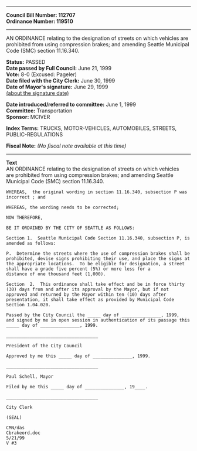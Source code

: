 * * * * *  
  
**Council Bill Number: [](#h0)[](#h2)112707**   
**Ordinance Number: 119510**  
  
* * * * *  
  
AN ORDINANCE relating to the designation of streets on which vehicles are prohibited from using compression brakes; and amending Seattle Municipal Code (SMC) section 11.16.340.  
  
**Status:** PASSED   
**Date passed by Full Council:** June 21, 1999   
**Vote:** 8-0 (Excused: Pageler)   
**Date filed with the City Clerk:** June 30, 1999   
**Date of Mayor's signature:** June 29, 1999   
[(about the signature date)](/~public/approvaldate.htm)   
  
  
**Date introduced/referred to committee:** June 1, 1999   
**Committee:** Transportation   
**Sponsor:** MCIVER   
  
**Index Terms:** TRUCKS, MOTOR-VEHICLES, AUTOMOBILES, STREETS, PUBLIC-REGULATIONS  
  
**Fiscal Note:** *(No fiscal note available at this time)*  
  
* * * * *  
  
**Text**  
    AN ORDINANCE relating to the designation of streets on which vehicles  
    are prohibited from using compression brakes; and amending Seattle  
    Municipal Code (SMC) section 11.16.340.  
  
    WHEREAS,  the original wording in section 11.16.340, subsection P was  
    incorrect ; and  
  
    WHEREAS, the wording needs to be corrected;  
  
    NOW THEREFORE,  
  
    BE IT ORDAINED BY THE CITY OF SEATTLE AS FOLLOWS:  
  
    Section 1.  Seattle Municipal Code Section 11.16.340, subsection P, is  
    amended as follows:  
  
    P.  Determine the streets where the use of compression brakes shall be  
    prohibited, devise signs prohibiting their use, and place the signs at  
    the appropriate locations.  To be eligible for designation, a street  
    shall have a grade five percent (5%) or more less for a  
    distance of one thousand feet (1,000).  
  
    Section  2.  This ordinance shall take effect and be in force thirty  
    (30) days from and after its approval by the Mayor, but if not  
    approved and returned by the Mayor within ten (10) days after  
    presentation, it shall take effect as provided by Municipal Code  
    Section 1.04.020.  
  
    Passed by the City Council the _____ day of _______________, 1999,  
    and signed by me in open session in authentication of its passage this  
    _____ day of _______________, 1999.  
  
    ___________________________________  
  
    President of the City Council  
  
    Approved by me this _____ day of _______________, 1999.  
  
    ___________________________________  
  
    Paul Schell, Mayor  
  
    Filed by me this _____ day of _______________, 19____.  
  
    ___________________________________  
  
    City Clerk  
  
    (SEAL)  
  
    CMN/das  
    Cbrakeord.doc  
    5/21/99  
    V #3  
